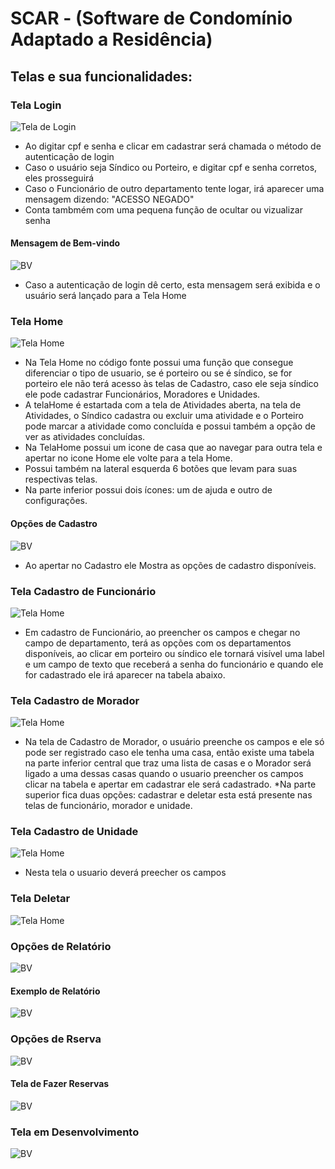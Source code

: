 # SCAR - (Software de Condomínio Adaptado a Residência)

## Telas e sua funcionalidades: 

### Tela Login
![Tela de Login](SCAR-TELAS/TelaLogin.png)
* Ao digitar cpf e senha e clicar em cadastrar será chamada o método de autenticação de login
* Caso o usuário seja Síndico ou Porteiro, e digitar cpf e senha corretos, eles prosseguirá
* Caso o Funcionário de outro departamento tente logar, irá aparecer uma mensagem dizendo: "ACESSO NEGADO"
* Conta tambmém com uma pequena função de ocultar ou vizualizar senha 


#### Mensagem de Bem-vindo
![BV](SCAR-TELAS/BV.png)
* Caso a autenticação de login dê certo, esta mensagem será exibida e o usuário será lançado para a Tela Home

### Tela Home
![Tela Home](SCAR-TELAS/TelaHome.png)
* Na Tela Home no código fonte possui uma função que consegue diferenciar o tipo de usuario, se é porteiro ou se é síndico, se for porteiro ele não terá acesso às telas de
Cadastro, caso ele seja síndico ele pode cadastrar Funcionários, Moradores e Unidades.
* A telaHome é estartada com a tela de Atividades aberta, na tela de Atividades, o Síndico cadastra ou excluir uma atividade e o Porteiro pode marcar a atividade como concluída e possui também a opção
de ver as atividades concluídas.
* Na TelaHome possui um icone de casa que ao navegar para outra tela e apertar no icone Home ele volte para a tela Home.
* Possui também na lateral esquerda 6 botões que levam para suas respectivas telas.
* Na parte inferior possui dois ícones: um de ajuda e outro de configurações.

#### Opções de Cadastro
![BV](SCAR-TELAS/Cadastro.png)
* Ao apertar no Cadastro ele Mostra as opções de cadastro disponíveis.


### Tela Cadastro de Funcionário
![Tela Home](SCAR-TELAS/TelaCadastroFunc.png)
* Em cadastro de Funcionário, ao preencher os campos e chegar no campo de departamento, terá as opções com os departamentos disponíveis, ao clicar em porteiro ou síndico ele tornará visível uma
label e um campo de texto que receberá a senha do funcionário e quando ele for cadastrado ele irá aparecer na tabela abaixo.


### Tela Cadastro de Morador
![Tela Home](SCAR-TELAS/TelaCadastroMorador.png)
* Na tela de Cadastro de Morador, o usuário preenche os campos e ele só pode ser registrado caso ele tenha uma casa, então existe uma tabela na parte inferior central que traz uma lista de casas
e o Morador será ligado a uma dessas casas quando o usuario preencher os campos clicar na tabela e apertar em cadastrar ele será cadastrado.
*Na parte superior fica duas opções: cadastrar e deletar esta está presente nas telas de funcionário, morador e unidade.

### Tela Cadastro de Unidade
![Tela Home](SCAR-TELAS/TelaCadastroUnidade.png)
* Nesta tela o usuario deverá preecher os campos 

### Tela Deletar
![Tela Home](SCAR-TELAS/TelaDeletarFunc.png)

### Opções de Relatório
![BV](SCAR-TELAS/Relatorio.png)

#### Exemplo de Relatório
![BV](SCAR-TELAS/RelatorioReserva.png)

### Opções de Rserva
![BV](SCAR-TELAS/reserva.png)

#### Tela de Fazer Reservas
![BV](SCAR-TELAS/TelaFzReserva.png)

### Tela em Desenvolvimento
![BV](SCAR-TELAS/TelaEmDev.png)

